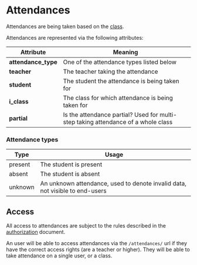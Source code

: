 # Attendances

Attendances are being taken based on the [class](./classes.md).

Attendances are represented via the following attributes:

Attribute | Meaning |
| --- | --- |
**attendance_type** | One of the attendance types listed below |
**teacher** | The teacher taking the attendance |
**student** | The student the attendance is being taken for |
**i_class** | The class for which attendance is being taken for |
**partial** | Is the attendance partial? Used for multi-step taking attendance of a whole class |

### Attendance types
Type | Usage
| --- | --- |
present | The student is present |
absent | The student is absent |
unknown | An unknown attendance, used to denote invalid data, not visible to end-users |

## Access
All access to attendances are subject to the rules described in the [authorization](./users/authorization.md) document.

An user will be able to access attendances via the `/attendances/` url if they have the correct access rights (are a teacher or higher). They will be able to take attendance on a single user, or a class.
